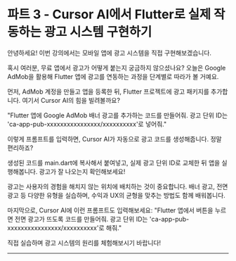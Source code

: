# 파트 3 - Cursor AI에서 Flutter로 실제 작동하는 광고 시스템 구현하기

<!-- 이 문서는 파트 3의 두 번째 강의 스크립트입니다. -->

안녕하세요! 이번 강의에서는 모바일 앱에 광고 시스템을 직접 구현해보겠습니다.

혹시 여러분, 무료 앱에서 광고가 어떻게 붙는지 궁금하지 않으셨나요? 오늘은 Google AdMob을 활용해 Flutter 앱에 광고를 연동하는 과정을 단계별로 따라가 볼 거예요.

먼저, AdMob 계정을 만들고 앱을 등록한 뒤, Flutter 프로젝트에 광고 패키지를 추가합니다. 여기서 Cursor AI의 힘을 빌려볼까요?

"Flutter 앱에 Google AdMob 배너 광고를 추가하는 코드를 만들어줘. 광고 단위 ID는 'ca-app-pub-xxxxxxxxxxxxxxxx/xxxxxxxxxx'로 넣어줘."

이렇게 프롬프트를 입력하면, Cursor AI가 자동으로 광고 코드를 생성해줍니다. 정말 편리하죠?

생성된 코드를 main.dart에 복사해서 붙여넣고, 실제 광고 단위 ID로 교체한 뒤 앱을 실행해봅니다. 광고가 잘 나오는지 확인해보세요!

광고는 사용자의 경험을 해치지 않는 위치에 배치하는 것이 중요합니다. 배너 광고, 전면 광고 등 다양한 유형을 실습하며, 수익과 UX의 균형을 맞추는 방법도 함께 배워봅니다.

마지막으로, Cursor AI에 이런 프롬프트도 입력해보세요:
"Flutter 앱에서 버튼을 누르면 전면 광고가 뜨도록 코드를 만들어줘. 광고 단위 ID는 'ca-app-pub-xxxxxxxxxxxxxxxx/xxxxxxxxxx'로 해줘."

직접 실습하며 광고 시스템의 원리를 체험해보시기 바랍니다!

---
<!-- 강의 스크립트 끝 --> 